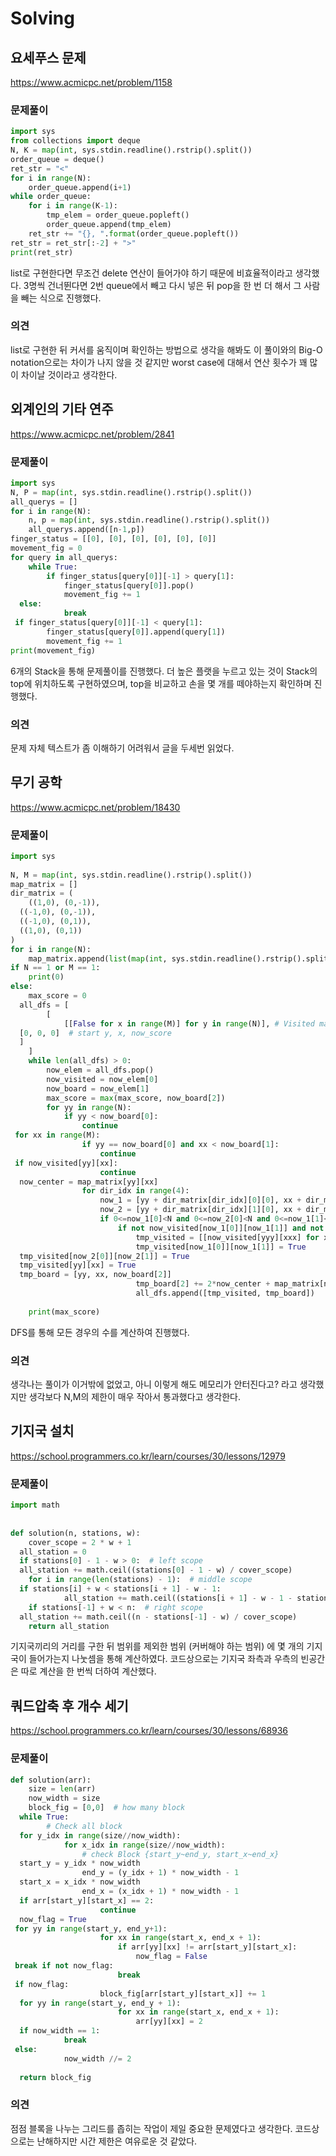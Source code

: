 ﻿
# Solving﻿  

## 요세푸스 문제
https://www.acmicpc.net/problem/1158
### 문제풀이  
```python  
import sys  
from collections import deque  
N, K = map(int, sys.stdin.readline().rstrip().split())  
order_queue = deque()  
ret_str = "<"  
for i in range(N):  
    order_queue.append(i+1)  
while order_queue:  
    for i in range(K-1):  
        tmp_elem = order_queue.popleft()  
        order_queue.append(tmp_elem)  
    ret_str += "{}, ".format(order_queue.popleft())  
ret_str = ret_str[:-2] + ">"  
print(ret_str)
```
list로 구현한다면 무조건 delete 연산이 들어가야 하기 때문에 비효율적이라고 생각했다. 3명씩 건너뛴다면 2번 queue에서 빼고 다시 넣은 뒤 pop을 한 번 더 해서 그 사람을 빼는 식으로 진행했다.

### 의견  
list로 구현한 뒤 커서를 움직이며 확인하는 방법으로 생각을 해봐도 이 풀이와의 Big-O notation으로는 차이가 나지 않을 것 같지만 worst case에 대해서 연산 횟수가 꽤 많이 차이날 것이라고 생각한다.

## 외계인의 기타 연주
https://www.acmicpc.net/problem/2841
### 문제풀이  
```python  
import sys  
N, P = map(int, sys.stdin.readline().rstrip().split())  
all_querys = []  
for i in range(N):  
    n, p = map(int, sys.stdin.readline().rstrip().split())  
    all_querys.append([n-1,p])  
finger_status = [[0], [0], [0], [0], [0], [0]]  
movement_fig = 0  
for query in all_querys:  
    while True:  
        if finger_status[query[0]][-1] > query[1]:  
            finger_status[query[0]].pop()  
            movement_fig += 1  
  else:  
            break  
 if finger_status[query[0]][-1] < query[1]:  
        finger_status[query[0]].append(query[1])  
        movement_fig += 1  
print(movement_fig)
```
6개의 Stack을 통해 문제풀이를 진행했다. 더 높은 플랫을 누르고 있는 것이 Stack의 top에 위치하도록 구현하였으며, top을 비교하고 손을 몇 개를 떼야하는지 확인하며 진행했다.

### 의견  
문제 자체 텍스트가 좀 이해하기 어려워서 글을 두세번 읽었다.

## 무기 공학
https://www.acmicpc.net/problem/18430
### 문제풀이  
```python  
import sys  
  
N, M = map(int, sys.stdin.readline().rstrip().split())  
map_matrix = []  
dir_matrix = (  
    ((1,0), (0,-1)),  
  ((-1,0), (0,-1)),  
  ((-1,0), (0,1)),  
  ((1,0), (0,1))  
)  
for i in range(N):  
    map_matrix.append(list(map(int, sys.stdin.readline().rstrip().split())))  
if N == 1 or M == 1:  
    print(0)  
else:  
    max_score = 0  
  all_dfs = [  
        [  
            [[False for x in range(M)] for y in range(N)], # Visited matrix  
  [0, 0, 0]  # start y, x, now_score  
  ]  
    ]  
    while len(all_dfs) > 0:  
        now_elem = all_dfs.pop()  
        now_visited = now_elem[0]  
        now_board = now_elem[1]  
        max_score = max(max_score, now_board[2])  
        for yy in range(N):  
            if yy < now_board[0]:  
                continue  
 for xx in range(M):  
                if yy == now_board[0] and xx < now_board[1]:  
                    continue  
 if now_visited[yy][xx]:  
                    continue  
  now_center = map_matrix[yy][xx]  
                for dir_idx in range(4):  
                    now_1 = [yy + dir_matrix[dir_idx][0][0], xx + dir_matrix[dir_idx][0][1]]  
                    now_2 = [yy + dir_matrix[dir_idx][1][0], xx + dir_matrix[dir_idx][1][1]]  
                    if 0<=now_1[0]<N and 0<=now_2[0]<N and 0<=now_1[1]<M and 0<=now_2[1]<M:  
                        if not now_visited[now_1[0]][now_1[1]] and not now_visited[now_2[0]][now_2[1]]:  
                            tmp_visited = [[now_visited[yyy][xxx] for xxx in range(M)] for yyy in range(N)]  
                            tmp_visited[now_1[0]][now_1[1]] = True  
  tmp_visited[now_2[0]][now_2[1]] = True  
  tmp_visited[yy][xx] = True  
  tmp_board = [yy, xx, now_board[2]]  
                            tmp_board[2] += 2*now_center + map_matrix[now_1[0]][now_1[1]] + map_matrix[now_2[0]][now_2[1]]  
                            all_dfs.append([tmp_visited, tmp_board])  
  
    print(max_score)
```
DFS를 통해 모든 경우의 수를 계산하여 진행했다.

### 의견  
생각나는 풀이가 이거밖에 없었고, 아니 이렇게 해도 메모리가 안터진다고? 라고 생각했지만 생각보다 N,M의 제한이 매우 작아서 통과했다고 생각한다.

## 기지국 설치
https://school.programmers.co.kr/learn/courses/30/lessons/12979
### 문제풀이  
```python  
import math  
  
  
def solution(n, stations, w):  
    cover_scope = 2 * w + 1  
  all_station = 0  
  if stations[0] - 1 - w > 0:  # left scope  
  all_station += math.ceil((stations[0] - 1 - w) / cover_scope)  
    for i in range(len(stations) - 1):  # middle scope  
  if stations[i] + w < stations[i + 1] - w - 1:  
            all_station += math.ceil((stations[i + 1] - w - 1 - stations[i] - w) / cover_scope)  
    if stations[-1] + w < n:  # right scope  
  all_station += math.ceil((n - stations[-1] - w) / cover_scope)  
    return all_station
```
기지국끼리의 거리를 구한 뒤 범위를 제외한 범위 (커버해야 하는 범위) 에 몇 개의 기지국이 들어가는지 나눗셈을 통해 계산하였다. 코드상으로는 기지국 좌측과 우측의 빈공간은 따로 계산을 한 번씩 더하여 계산했다.


## 쿼드압축 후 개수 세기
https://school.programmers.co.kr/learn/courses/30/lessons/68936
### 문제풀이  
```python  
def solution(arr):  
    size = len(arr)  
    now_width = size  
    block_fig = [0,0]  # how many block  
  while True:  
        # Check all block  
  for y_idx in range(size//now_width):  
            for x_idx in range(size//now_width):  
                # check Block {start_y~end_y, start_x~end_x}  
  start_y = y_idx * now_width  
                end_y = (y_idx + 1) * now_width - 1  
  start_x = x_idx * now_width  
                end_x = (x_idx + 1) * now_width - 1  
  if arr[start_y][start_x] == 2:  
                    continue  
  now_flag = True  
 for yy in range(start_y, end_y+1):  
                    for xx in range(start_x, end_x + 1):  
                        if arr[yy][xx] != arr[start_y][start_x]:  
                            now_flag = False  
 break if not now_flag:  
                        break  
 if now_flag:  
                    block_fig[arr[start_y][start_x]] += 1  
  for yy in range(start_y, end_y + 1):  
                        for xx in range(start_x, end_x + 1):  
                            arr[yy][xx] = 2  
  if now_width == 1:  
            break  
 else:  
            now_width //= 2  
  
  return block_fig
```

### 의견  
점점 블록을 나누는 그리드를 좁히는 작업이 제일 중요한 문제였다고 생각한다. 코드상으로는 난해하지만 시간 제한은 여유로운 것 같았다.
